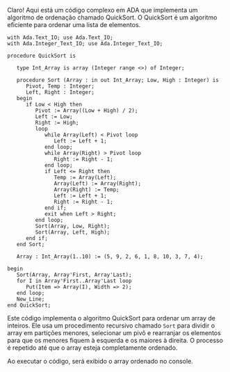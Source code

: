 Claro! Aqui está um código complexo em ADA que implementa um algoritmo de ordenação chamado QuickSort. O QuickSort é um algoritmo eficiente para ordenar uma lista de elementos.

```
with Ada.Text_IO; use Ada.Text_IO;
with Ada.Integer_Text_IO; use Ada.Integer_Text_IO;

procedure QuickSort is

   type Int_Array is array (Integer range <>) of Integer;

   procedure Sort (Array : in out Int_Array; Low, High : Integer) is
      Pivot, Temp : Integer;
      Left, Right : Integer;
   begin
      if Low < High then
         Pivot := Array((Low + High) / 2);
         Left := Low;
         Right := High;
         loop
            while Array(Left) < Pivot loop
               Left := Left + 1;
            end loop;
            while Array(Right) > Pivot loop
               Right := Right - 1;
            end loop;
            if Left <= Right then
               Temp := Array(Left);
               Array(Left) := Array(Right);
               Array(Right) := Temp;
               Left := Left + 1;
               Right := Right - 1;
            end if;
            exit when Left > Right;
         end loop;
         Sort(Array, Low, Right);
         Sort(Array, Left, High);
      end if;
   end Sort;

   Array : Int_Array(1..10) := (5, 9, 2, 6, 1, 8, 10, 3, 7, 4);

begin
   Sort(Array, Array'First, Array'Last);
   for I in Array'First..Array'Last loop
      Put(Item => Array(I), Width => 2);
   end loop;
   New_Line;
end QuickSort;
```

Este código implementa o algoritmo QuickSort para ordenar um array de inteiros. Ele usa um procedimento recursivo chamado `Sort` para dividir o array em partições menores, selecionar um pivô e rearranjar os elementos para que os menores fiquem à esquerda e os maiores à direita. O processo é repetido até que o array esteja completamente ordenado.

Ao executar o código, será exibido o array ordenado no console.